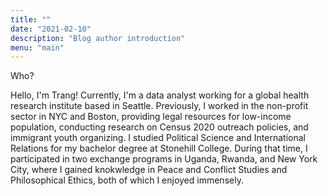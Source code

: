 ```yaml
---
title: ""
date: "2021-02-10"
description: "Blog author introduction"
menu: "main"
---
```


Who?

Hello, I'm Trang! Currently, I'm a data analyst working for a global health research institute based in Seattle. Previously, I worked in the non-profit sector in NYC and Boston, providing legal resources for low-income population, conducting research on Census 2020 outreach policies, and immigrant youth organizing. I studied Political Science and International Relations for my bachelor degree at Stonehill College. During that time, I participated in two exchange programs in Uganda, Rwanda, and New York City, where I gained knokwledge in Peace and Conflict Studies and Philosophical Ethics, both of which I enjoyed immensely. 